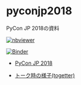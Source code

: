 # pyconjp2018

PyCon JP 2018の資料

[![nbviewer](https://camo.githubusercontent.com/bfeb5472ee3df9b7c63ea3b260dc0c679be90b97/68747470733a2f2f696d672e736869656c64732e696f2f62616467652f72656e6465722d6e627669657765722d6f72616e67652e7376673f636f6c6f72423d66333736323626636f6c6f72413d346434643464)](https://nbviewer.jupyter.org/github/drillan/pyconjp2018/blob/master/slides.ipynb)

[![Binder](https://mybinder.org/badge.svg)](https://mybinder.org/v2/gh/drillan/pyconjp2018/master?filepath=slides.ipynb)

* [PyCon JP 2018](https://pycon.jp/2018/)

* [トーク時の様子(togetter)](https://togetter.com/li/1277934)